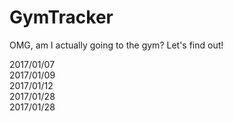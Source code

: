 # GymTracker
OMG, am I actually going to the gym? Let's find out!

2017/01/07  
2017/01/09  
2017/01/12  
2017/01/28  
2017/01/28  
